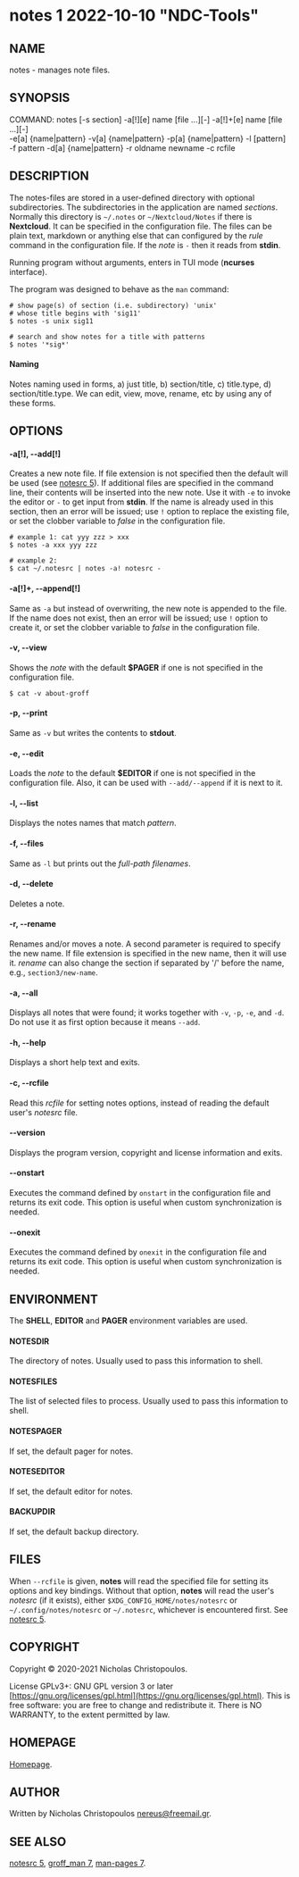# notes 1 2022-10-10 "NDC-Tools"

## NAME
notes - manages note files.

## SYNOPSIS
COMMAND: notes [-s section] -a[!][e] name [file ...][-] -a[!]+[e] name [file ...][-] \
	-e[a] {name|pattern} -v[a] {name|pattern} -p[a] {name|pattern} -l [pattern] \
	-f pattern -d[a] {name|pattern} -r oldname newname -c rcfile

## DESCRIPTION
The notes-files are stored in a user-defined directory with optional subdirectories.
The subdirectories in the application are named _sections_.
Normally this directory is `~/.notes` or `~/Nextcloud/Notes` if there is **Nextcloud**.
It can be specified in the configuration file.
The files can be plain text, markdown or anything else that can configured
by the _rule_ command in the configuration file.
If the _note_ is `-` then it reads from **stdin**.

Running program without arguments, enters in TUI mode (**ncurses** interface).

The program was designed to behave as the `man` command:
```
# show page(s) of section (i.e. subdirectory) 'unix'
# whose title begins with 'sig11'
$ notes -s unix sig11

# search and show notes for a title with patterns
$ notes '*sig*'
```

#### Naming
Notes naming used in forms, a) just title, b) section/title, c) title.type, d) section/title.type.
We can edit, view, move, rename, etc by using any of these forms.

## OPTIONS

#### -a[!], --add[!]
Creates a new note file. If file extension is not specified then the default will be used (see [notesrc 5](man)).
If additional files are specified in the command line, their contents will be inserted into the new note.
Use it with `-e` to invoke the editor or `-` to get input from **stdin**.
If the name is already used in this section, then an error will be issued;
use `!` option to replace the existing file,
or set the clobber variable to _false_ in the configuration file.

```
# example 1: cat yyy zzz > xxx
$ notes -a xxx yyy zzz

# example 2:
$ cat ~/.notesrc | notes -a! notesrc -
```

#### -a[!]+, --append[!]
Same as `-a` but instead of overwriting, the new note is appended to the file.
If the name does not exist, then an error will be issued;
use `!` option to create it,
or set the clobber variable to _false_ in the configuration file.

#### -v, --view
Shows the _note_ with the default **$PAGER** if one is not specified in the configuration file.

```
$ cat -v about-groff
```

#### -p, --print
Same as `-v` but writes the contents to **stdout**.

#### -e, --edit
Loads the _note_ to the default **$EDITOR** if one is not specified in the configuration file.
Also, it can be used with `--add/--append` if it is next to it.

#### -l, --list
Displays the notes names that match _pattern_.

#### -f, --files
Same as `-l` but prints out the _full-path filenames_.

#### -d, --delete
Deletes a note.

#### -r, --rename
Renames and/or moves a note. A second parameter is required to specify the new
name. If file extension is specified in the new name, then it will use it.
_rename_ can also change the section if separated by '/' before the name,
e.g., `section3/new-name`.

#### -a, --all
Displays all notes that were found; it works together with `-v`, `-p`, `-e`, and `-d`.
Do not use it as first option because it means `--add`.

#### -h, --help
Displays a short help text and exits.

#### -c, --rcfile
Read this _rcfile_ for setting notes options, instead of reading
the default user's _notesrc_ file.

#### --version
Displays the program version, copyright and license information and exits.

#### --onstart
Executes the command defined by `onstart` in the configuration file
and returns its exit code.
This option is useful when custom synchronization is needed.

#### --onexit
Executes the command defined by `onexit` in the configuration file
and returns its exit code.
This option is useful when custom synchronization is needed.

## ENVIRONMENT
The **SHELL**, **EDITOR** and **PAGER** environment variables are used.

#### NOTESDIR
The directory of notes.
Usually used to pass this information to shell.

#### NOTESFILES
The list of selected files to process.
Usually used to pass this information to shell.

#### NOTESPAGER
If set, the default pager for notes.

#### NOTESEDITOR
If set, the default editor for notes.

#### BACKUPDIR
If set, the default backup directory.

## FILES
When `--rcfile` is given,
**notes** will read the specified file for setting its options and key bindings.
Without that option, **notes** will read the user's _notesrc_ (if it exists), 
either `$XDG_CONFIG_HOME/notes/notesrc` or `~/.config/notes/notesrc`
or `~/.notesrc`, whichever is encountered first.
See [notesrc 5](man).

## COPYRIGHT
Copyright © 2020-2021 Nicholas Christopoulos.

License GPLv3+: GNU GPL version 3 or later [https://gnu.org/licenses/gpl.html](https://gnu.org/licenses/gpl.html).
This is free software: you are free to change and redistribute it.
There is NO WARRANTY, to the extent permitted by law.

## HOMEPAGE
[Homepage](https://github.com/nereusx/notes).

## AUTHOR
Written by Nicholas Christopoulos [nereus@freemail.gr](nereus@freemail.gr).

## SEE ALSO
[notesrc 5](man), [groff_man 7](man), [man-pages 7](man).

